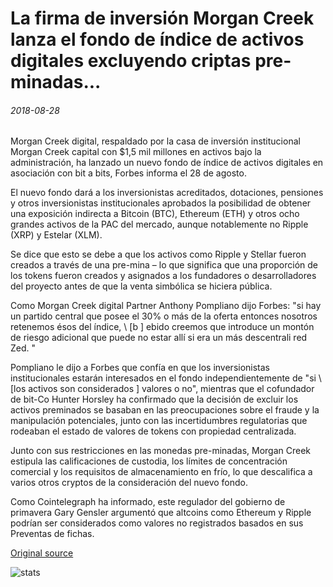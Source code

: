 # La firma de inversión Morgan Creek lanza el fondo de índice de activos digitales excluyendo criptas pre-minadas...

###### 2018-08-28

Morgan Creek digital, respaldado por la casa de inversión institucional Morgan Creek capital con $1,5 mil millones en activos bajo la administración, ha lanzado un nuevo fondo de índice de activos digitales en asociación con bit a bits, Forbes informa el 28 de agosto.

El nuevo fondo dará a los inversionistas acreditados, dotaciones, pensiones y otros inversionistas institucionales aprobados la posibilidad de obtener una exposición indirecta a Bitcoin (BTC), Ethereum (ETH) y otros ocho grandes activos de la PAC del mercado, aunque notablemente no Ripple (XRP) y Estelar (XLM).

Se dice que esto se debe a que los activos como Ripple y Stellar fueron creados a través de una pre-mina – lo que significa que una proporción de los tokens fueron creados y asignados a los fundadores o desarrolladores del proyecto antes de que la venta simbólica se hiciera pública.

Como Morgan Creek digital Partner Anthony Pompliano dijo Forbes: "si hay un partido central que posee el 30% o más de la oferta entonces nosotros retenemos ésos del índice, \ [b \] ebido creemos que introduce un montón de riesgo adicional que puede no estar allí si era un más descentrali red Zed. "

Pompliano le dijo a Forbes que confía en que los inversionistas institucionales estarán interesados en el fondo independientemente de "si \ [los activos son considerados \] valores o no", mientras que el cofundador de bit-Co Hunter Horsley ha confirmado que la decisión de excluir los activos preminados se basaban en las preocupaciones sobre el fraude y la manipulación potenciales, junto con las incertidumbres regulatorias que rodeaban el estado de valores de tokens con propiedad centralizada.

Junto con sus restricciones en las monedas pre-minadas, Morgan Creek estipula las calificaciones de custodia, los límites de concentración comercial y los requisitos de almacenamiento en frío, lo que descalifica a varios otros cryptos de la consideración del nuevo fondo.

Como Cointelegraph ha informado, este regulador del gobierno de primavera Gary Gensler argumentó que altcoins como Ethereum y Ripple podrían ser considerados como valores no registrados basados en sus Preventas de fichas.

[Original source](https://cointelegraph.com/news/investment-firm-morgan-creek-launches-digital-asset-index-fund-excluding-pre-mined-cryptos)

![stats](https://c.statcounter.com/11760860/0/a89fa40b/1/ "stats")